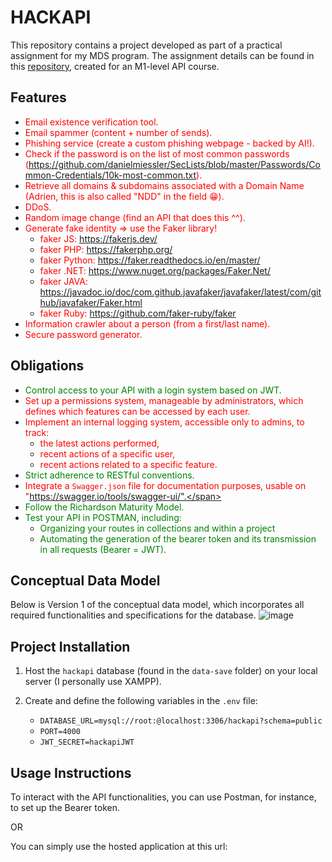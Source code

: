 # HACKAPI

This repository contains a project developed as part of a practical assignment for my MDS program. The assignment details can be found in this [repository](https://github.com/kevinniel/M1-MDS-2425-API), created for an M1-level API course.

## Features

- <span style="color: red;">Email existence verification tool.</span>
- <span style="color: red;">Email spammer (content + number of sends).</span>
- <span style="color: red;">Phishing service (create a custom phishing webpage - backed by AI!).</span>
- <span style="color: red;">Check if the password is on the list of most common passwords (https://github.com/danielmiessler/SecLists/blob/master/Passwords/Common-Credentials/10k-most-common.txt).</span>
- <span style="color: red;">Retrieve all domains & subdomains associated with a Domain Name (Adrien, this is also called "NDD" in the field 😁).</span>
- <span style="color: red;">DDoS.</span>
- <span style="color: red;">Random image change (find an API that does this ^^).</span>
- <span style="color: red;">Generate fake identity => use the Faker library!</span>
   - <span style="color: red;">faker JS: https://fakerjs.dev/</span>
   - <span style="color: red;">faker PHP: https://fakerphp.org/</span>
   - <span style="color: red;">faker Python: https://faker.readthedocs.io/en/master/</span>
   - <span style="color: red;">faker .NET: https://www.nuget.org/packages/Faker.Net/</span>
   - <span style="color: red;">faker JAVA: https://javadoc.io/doc/com.github.javafaker/javafaker/latest/com/github/javafaker/Faker.html</span>
   - <span style="color: red;">faker Ruby: https://github.com/faker-ruby/faker</span>
- <span style="color: red;">Information crawler about a person (from a first/last name).</span>
- <span style="color: red;">Secure password generator.</span>


## Obligations

- <span style="color: green;">Control access to your API with a login system based on JWT.</span>
- <span style="color: red;">Set up a permissions system, manageable by administrators, which defines which features can be accessed by each user.</span>
- <span style="color: red;">Implement an internal logging system, accessible only to admins, to track:</span>
   - <span style="color: red;">the latest actions performed,</span>
   - <span style="color: red;">recent actions of a specific user,</span>
   - <span style="color: red;">recent actions related to a specific feature.</span>
- <span style="color: green;">Strict adherence to RESTful conventions.</span>
- <span style="color: red;">Integrate a `Swagger.json` file for documentation purposes, usable on "https://swagger.io/tools/swagger-ui/".</span>
- <span style="color: green;">Follow the Richardson Maturity Model.</span>
- <span style="color: green;">Test your API in POSTMAN, including:</span>
   - <span style="color: green;">Organizing your routes in collections and within a project</span>
   - <span style="color: green;">Automating the generation of the bearer token and its transmission in all requests (Bearer = JWT).</span>


## Conceptual Data Model

Below is Version 1 of the conceptual data model, which incorporates all required functionalities and specifications for the database.
![image](https://github.com/user-attachments/assets/f9bbe655-2f52-4d2d-bbf1-70066698c93d)

## Project Installation

1. Host the `hackapi` database (found in the `data-save` folder) on your local server (I personally use XAMPP).

2. Create and define the following variables in the `.env` file:
   - `DATABASE_URL=mysql://root:@localhost:3306/hackapi?schema=public`
   - `PORT=4000`
   - `JWT_SECRET=hackapiJWT`

## Usage Instructions

To interact with the API functionalities, you can use Postman, for instance, to set up the Bearer token.

OR

You can simply use the hosted application at this url:
